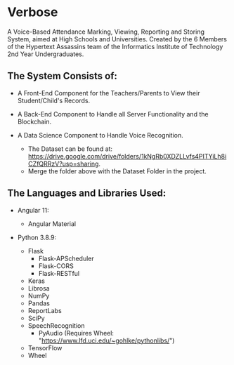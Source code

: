 # Verbose
A Voice-Based Attendance Marking, Viewing, Reporting and Storing System, aimed at High Schools and Universities.
Created by the 6 Members of the Hypertext Assassins team of the Informatics Institute of Technology 2nd Year Undergraduates.


## The System Consists of:
- A Front-End Component for the Teachers/Parents to View their Student/Child's Records.

- A Back-End Component to Handle all Server Functionality and the Blockchain.

- A Data Science Component to Handle Voice Recognition.
  - The Dataset can be found at: https://drive.google.com/drive/folders/1kNgRb0XDZLLvfs4PITYiLh8iCZfQRRzV?usp=sharing.
  - Merge the folder above with the Dataset Folder in the project.

## The Languages and Libraries Used:
- Angular 11:
  - Angular Material

- Python 3.8.9:
  - Flask
    - Flask-APScheduler
    - Flask-CORS
    - Flask-RESTful
  - Keras
  - Librosa
  - NumPy
  - Pandas
  - ReportLabs
  - SciPy
  - SpeechRecognition
    - PyAudio (Requires Wheel: "https://www.lfd.uci.edu/~gohlke/pythonlibs/")
  - TensorFlow
  - Wheel
